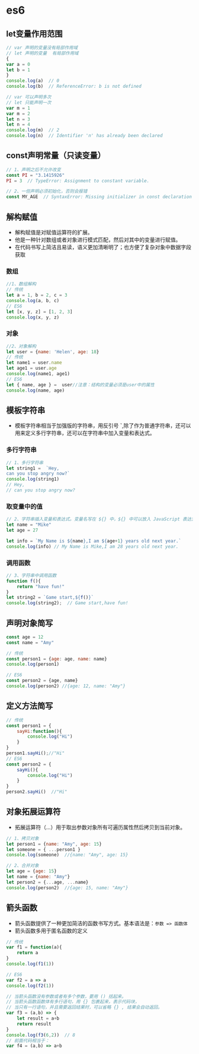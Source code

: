 # es6

## let变量作用范围

```javascript
// var 声明的变量没有局部作用域
// let 声明的变量  有局部作用域
{
var a = 0
let b = 1
}
console.log(a)  // 0
console.log(b)  // ReferenceError: b is not defined
```

```javascript
// var 可以声明多次
// let 只能声明一次
var m = 1
var m = 2
let n = 3
let n = 4
console.log(m)  // 2
console.log(n)  // Identifier 'n' has already been declared
```

## const声明常量（只读变量）

```javascript
// 1、声明之后不允许改变    
const PI = "3.1415926"
PI = 3  // TypeError: Assignment to constant variable.
```

```javascript
// 2、一但声明必须初始化，否则会报错
const MY_AGE  // SyntaxError: Missing initializer in const declaration
```

## 解构赋值

- 解构赋值是对赋值运算符的扩展。
- 他是一种针对数组或者对象进行模式匹配，然后对其中的变量进行赋值。
- 在代码书写上简洁且易读，语义更加清晰明了；也方便了复杂对象中数据字段获取

### 数组

```javascript
//1、数组解构
// 传统
let a = 1, b = 2, c = 3
console.log(a, b, c)
// ES6
let [x, y, z] = [1, 2, 3]
console.log(x, y, z)
```

### 对象

```javascript
//2、对象解构
let user = {name: 'Helen', age: 18}
// 传统
let name1 = user.name
let age1 = user.age
console.log(name1, age1)
// ES6
let { name, age } =  user//注意：结构的变量必须是user中的属性
console.log(name, age)
```



## 模板字符串

- 模板字符串相当于加强版的字符串，用反引号 **`**,除了作为普通字符串，还可以用来定义多行字符串，还可以在字符串中加入变量和表达式。

### 多行字符串

```javascript
// 1、多行字符串
let string1 =  `Hey,
can you stop angry now?`
console.log(string1)
// Hey,
// can you stop angry now?
```

### 取变量中的值

```javascript
// 2、字符串插入变量和表达式。变量名写在 ${} 中，${} 中可以放入 JavaScript 表达式。
let name = "Mike"
let age = 27

let info = `My Name is ${name},I am ${age+1} years old next year.`
console.log(info) // My Name is Mike,I am 28 years old next year.
```

### 调用函数

```javascript
// 3、字符串中调用函数
function f(){
    return "have fun!"
}
let string2 = `Game start,${f()}`
console.log(string2);  // Game start,have fun!
```

## 声明对象简写

```javascript
const age = 12
const name = "Amy"

// 传统
const person1 = {age: age, name: name}
console.log(person1)

// ES6
const person2 = {age, name}
console.log(person2) //{age: 12, name: "Amy"}
```

## 定义方法简写

```javascript
// 传统
const person1 = {
    sayHi:function(){
        console.log("Hi")
    }
}
person1.sayHi();//"Hi"
// ES6
const person2 = {
    sayHi(){
        console.log("Hi")
    }
}
person2.sayHi()  //"Hi"
```

## 对象拓展运算符

- 拓展运算符（...）用于取出参数对象所有可遍历属性然后拷贝到当前对象。

```javascript
// 1、拷贝对象
let person1 = {name: "Amy", age: 15}
let someone = { ...person1 }
console.log(someone)  //{name: "Amy", age: 15}
```

```javascript
// 2、合并对象
let age = {age: 15}
let name = {name: "Amy"}
let person2 = {...age, ...name}
console.log(person2)  //{age: 15, name: "Amy"}
```

## 箭头函数

- 箭头函数提供了一种更加简洁的函数书写方式。基本语法是：`参数 => 函数体`
- 箭头函数多用于匿名函数的定义

```javascript
// 传统
var f1 = function(a){
    return a
}
console.log(f1(1))

// ES6 
var f2 = a => a
console.log(f2(1))
```

```javascript
// 当箭头函数没有参数或者有多个参数，要用 () 括起来。
// 当箭头函数函数体有多行语句，用 {} 包裹起来，表示代码块，
// 当只有一行语句，并且需要返回结果时，可以省略 {} , 结果会自动返回。
var f3 = (a,b) => {
    let result = a+b
    return result
}
console.log(f3(6,2))  // 8
// 前面代码相当于：
var f4 = (a,b) => a+b
```





